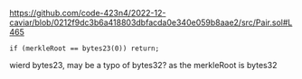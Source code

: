 https://github.com/code-423n4/2022-12-caviar/blob/0212f9dc3b6a418803dbfacda0e340e059b8aae2/src/Pair.sol#L465

```
if (merkleRoot == bytes23(0)) return;
```

wierd bytes23, may be a typo of bytes32? as the merkleRoot is bytes32